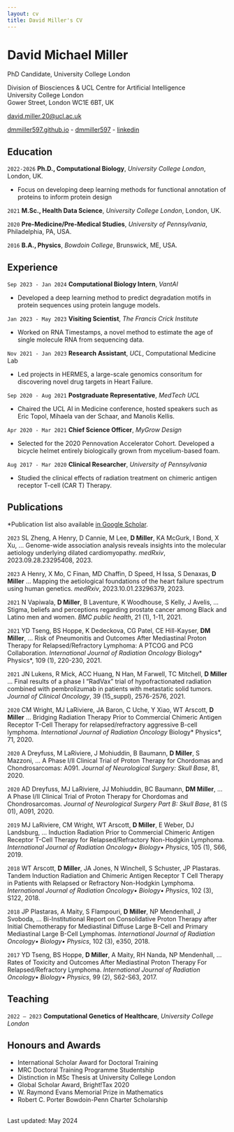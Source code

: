 ```yaml
---
layout: cv
title: David Miller's CV
---
```

# David Michael Miller
PhD Candidate, University College London

Division of Biosciences & UCL Centre for Artificial Intelligence<br/>
University College London<br/>
Gower Street, London WC1E 6BT, UK<br/>

<a href="david.miller.20@ucl.ac.uk">david.miller.20@ucl.ac.uk</a>

<div id="webaddress">
  <a href="https://dmmiller597.github.io"><i class="fa-solid fa-house"></i> dmmiller597.github.io</a> - 
  <a href="https://github.com/dmmiller597"><i class="fa-brands fa-github"></i> dmmiller597</a> - 
  <a href="[https://www.linkedin.com/in/david-miller-921715126/](https://www.linkedin.com/in/david-miller-921715126/)"><i class="fa-brands fa-linkedin"></i> linkedin</a>
</div>

## Education

`2022-2026`
**Ph.D., Computational Biology**, *University College London*, London, UK.
- Focus on developing deep learning methods for functional annotation of proteins to inform protein design

`2021`
**M.Sc., Health Data Science**, *University College London*, London, UK.

`2020`
**Pre-Medicine/Pre-Medical Studies**, *University of Pennsylvania*, Philadelphia, PA, USA.

`2016`
**B.A., Physics**, *Bowdoin College*, Brunswick, ME, USA.

## Experience

`Sep 2023 - Jan 2024`
**Computational Biology Intern**, *VantAI*
- Developed a deep learning method to predict degradation motifs in protein sequences using protein languge models.

`Jan 2023 - May 2023`
**Visiting Scientist**, *The Francis Crick Institute*
- Worked on RNA Timestamps, a novel method to estimate the age of single molecule RNA from sequencing data.

`Nov 2021 - Jan 2023`
**Research Assistant**, *UCL*, Computational Medicine Lab
- Led projects in HERMES, a large-scale genomics consoritum for discovering novel drug targets in Heart Failure.

`Sep 2020 - Aug 2021`
**Postgraduate Representative**, *MedTech UCL*
- Chaired the UCL AI in Medicine conference, hosted speakers such as Eric Topol, Mihaela van der Schaar, and Manolis Kellis.

`Apr 2020 - Mar 2021`
**Chief Science Officer**, *MyGrow Design*
- Selected for the 2020 Pennovation Accelerator Cohort. Developed a bicycle helmet entirely biologically grown from mycelium-based foam.

`Aug 2017 - Mar 2020`
**Clinical Researcher**, *University of Pennsylvania*
- Studied the clinical effects of radiation treatment on chimeric antigen receptor T-cell (CAR T) Therapy.



## Publications

*Publication list also available [in Google Scholar](https://scholar.google.com/citations?user=Aab-TdsAAAAJ&hl=en). 


`2023`
SL Zheng, A Henry, D Cannie, M Lee, **D Miller**, KA McGurk, I Bond, X Xu, ... Genome-wide association analysis reveals insights into the molecular aetiology underlying dilated cardiomyopathy. *medRxiv*, 2023.09.28.23295408, 2023.

`2023`
A Henry, X Mo, C Finan, MD Chaffin, D Speed, H Issa, S Denaxas, **D Miller** ... Mapping the aetiological foundations of the heart failure spectrum using human genetics. *medRxiv*, 2023.10.01.23296379, 2023.

`2021`
N Vapiwala, **D Miller**, B Laventure, K Woodhouse, S Kelly, J Avelis, ... Stigma, beliefs and perceptions regarding prostate cancer among Black and Latino men and women. *BMC public health*, 21 (1), 1-11, 2021.

`2021`
YD Tseng, BS Hoppe, K Dedeckova, CG Patel, CE Hill-Kayser, **DM Miller**, ... Risk of Pneumonitis and Outcomes After Mediastinal Proton Therapy for Relapsed/Refractory Lymphoma: A PTCOG and PCG Collaboration. *International Journal of Radiation Oncology* Biology* Physics*, 109 (1), 220-230, 2021.

`2021`
JN Lukens, R Mick, ACC Huang, N Han, M Farwell, TC Mitchell, **D Miller** ... Final results of a phase I “RadVax” trial of hypofractionated radiation combined with pembrolizumab in patients with metastatic solid tumors. *Journal of Clinical Oncology*, 39 (15_suppl), 2576-2576, 2021.

`2020`
CM Wright, MJ LaRiviere, JA Baron, C Uche, Y Xiao, WT Arscott, **D Miller** ... Bridging Radiation Therapy Prior to Commercial Chimeric Antigen Receptor T-Cell Therapy for relapsed/refractory aggressive B-cell lymphoma. *International Journal of Radiation Oncology* Biology* Physics*, 71, 2020.

`2020`
A Dreyfuss, M LaRiviere, J Mohiuddin, B Baumann, **D Miller**, S Mazzoni, ... A Phase I/II Clinical Trial of Proton Therapy for Chordomas and Chondrosarcomas: A091. *Journal of Neurological Surgery: Skull Base*, 81, 2020.

`2020`
AD Dreyfuss, MJ LaRiviere, JJ Mohiuddin, BC Baumann, **DM Miller**, ... A Phase I/II Clinical Trial of Proton Therapy for Chordomas and Chondrosarcomas. *Journal of Neurological Surgery Part B: Skull Base*, 81 (S 01), A091, 2020.

`2019`
MJ LaRiviere, CM Wright, WT Arscott, **D Miller**, E Weber, DJ Landsburg, ... Induction Radiation Prior to Commercial Chimeric Antigen Receptor T-Cell Therapy for Relapsed/Refractory Non-Hodgkin Lymphoma. *International Journal of Radiation Oncology• Biology• Physics*, 105 (1), S66, 2019.

`2018`
WT Arscott, **D Miller**, JA Jones, N Winchell, S Schuster, JP Plastaras. Tandem Induction Radiation and Chimeric Antigen Receptor T Cell Therapy in Patients with Relapsed or Refractory Non-Hodgkin Lymphoma. *International Journal of Radiation Oncology• Biology• Physics*, 102 (3), S122, 2018.

`2018`
JP Plastaras, A Maity, S Flampouri, **D Miller**, NP Mendenhall, J Svoboda, ... Bi-Institutional Report on Consolidative Proton Therapy after Initial Chemotherapy for Mediastinal Diffuse Large B-Cell and Primary Mediastinal Large B-Cell Lymphomas. *International Journal of Radiation Oncology• Biology• Physics*, 102 (3), e350, 2018.

`2017`
YD Tseng, BS Hoppe, **D Miller**, A Maity, RH Nanda, NP Mendenhall, ... Rates of Toxicity and Outcomes After Mediastinal Proton Therapy For Relapsed/Refractory Lymphoma. *International Journal of Radiation Oncology• Biology• Physics*, 99 (2), S62-S63, 2017.


## Teaching

`2022 – 2023`
**Computational Genetics of Healthcare**, *University College London*

## Honours and Awards

- International Scholar Award for Doctoral Training
- MRC Doctoral Training Programme Studentship
- Distinction in MSc Thesis at University College London
- Global Scholar Award, Bright!Tax 2020
- W. Raymond Evans Memorial Prize in Mathematics
- Robert C. Porter Bowdoin-Penn Charter Scholarship







<br/>Last updated: May 2024<br/><br/>
